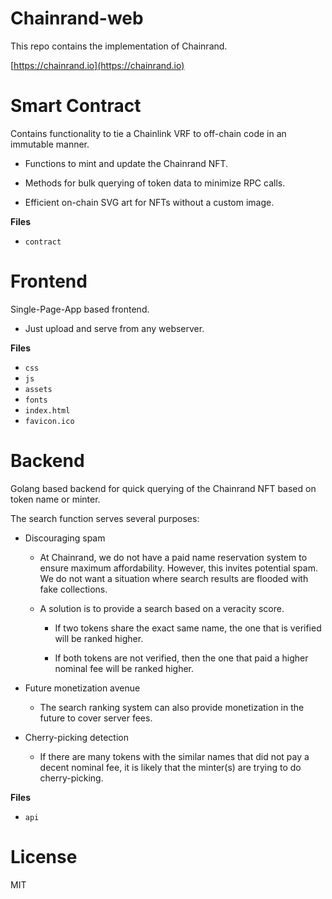 # Chainrand-web

This repo contains the implementation of Chainrand.

[https://chainrand.io](https://chainrand.io)

# Smart Contract 

Contains functionality to tie a Chainlink VRF to off-chain code in an immutable manner.

- Functions to mint and update the Chainrand NFT.

- Methods for bulk querying of token data to minimize RPC calls.

- Efficient on-chain SVG art for NFTs without a custom image.

**Files**

- `contract`

# Frontend

Single-Page-App based frontend. 

- Just upload and serve from any webserver. 

**Files**

- `css`
- `js`
- `assets`
- `fonts`
- `index.html`
- `favicon.ico`
	
# Backend

Golang based backend for quick querying of the Chainrand NFT based on token name or minter. 

The search function serves several purposes:

- Discouraging spam

	- At Chainrand, we do not have a paid name reservation system to ensure maximum affordability. However, this invites potential spam. We do not want a situation where search results are flooded with fake collections.

	- A solution is to provide a search based on a veracity score. 
		
		- If two tokens share the exact same name, the one that is verified will be ranked higher. 
		
		- If both tokens are not verified, then the one that paid a higher nominal fee will be ranked higher.

- Future monetization avenue

	- The search ranking system can also provide monetization in the future to cover server fees.

- Cherry-picking detection

	- If there are many tokens with the similar names that did not pay a decent nominal fee, it is likely that the minter(s) are trying to do cherry-picking.

**Files**

- `api`

# License

MIT


